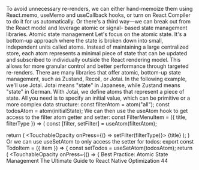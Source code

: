 To avoid unnecessary re-renders, we can either hand-memoize them using React.memo, 
useMemo and useCallback hooks, or turn on React Compiler to do it for us automatically. 
Or there's a third way—we can break out from the React model and leverage atomic or signal-
based state management libraries.
Atomic state management
Let's focus on the atomic state. It's a bottom-up approach where the state is broken down into 
small, independent units called atoms. Instead of maintaining a large centralized store, each atom 
represents a minimal piece of state that can be updated and subscribed to individually outside 
the React rendering model. This allows for more granular control and better performance 
through targeted re-renders.
There are many libraries that offer atomic, bottom-up state management, such as Zustand, 
Recoil, or Jotai. In the following example, we'll use Jotai.
Jotai means "state" in Japanese, while Zustand means "state" in German.
With Jotai, we define atoms that represent a piece of state. All you need is to specify an initial 
value, which can be primitive or a more complex data structure: 
const filterAtom = atom("all");
const todosAtom = atom(initialState);
We can then use the useAtom hook to get access to the filter atom getter and setter:
const FilterMenuItem = ({ title, filterType }) => (
  const [filter, setFilter] = useAtom(filterAtom);
  
  return (
    <TouchableOpacity onPress={() => setFilter(filterType)}>
      <Text>{title}</Text>
    </TouchableOpacity>
  );
)
Or we can use useSetAtom to only access the setter for todos:
export const TodoItem = ({ item }) => {
  const setTodos = useSetAtom(todosAtom);
  return (
     <TouchableOpacity 
      onPress={() => {
Best Practice: Atomic State Management
The Ultimate Guide to React Native Optimization
44